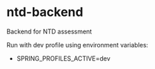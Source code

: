 # ntd-backend

Backend for NTD assessment

Run with dev profile using environment variables:
- SPRING_PROFILES_ACTIVE=dev
